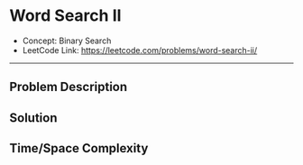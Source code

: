 # Word Search II

- Concept: Binary Search
- LeetCode Link: https://leetcode.com/problems/word-search-ii/

---

## Problem Description

## Solution

## Time/Space Complexity

